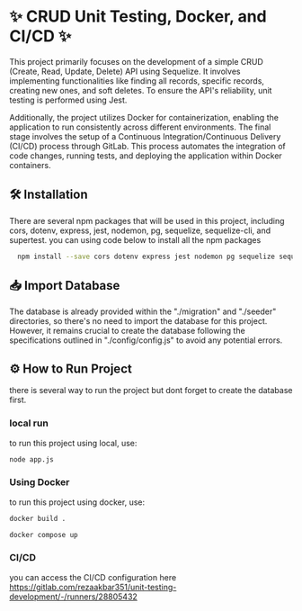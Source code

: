 
# ✨ CRUD Unit Testing, Docker, and CI/CD ✨

This project primarily focuses on the development of a simple CRUD (Create, Read, Update, Delete) API using Sequelize. It involves implementing functionalities like finding all records, specific records, creating new ones, and soft deletes. To ensure the API's reliability, unit testing is performed using Jest.

Additionally, the project utilizes Docker for containerization, enabling the application to run consistently across different environments. The final stage involves the setup of a Continuous Integration/Continuous Delivery (CI/CD) process through GitLab. This process automates the integration of code changes, running tests, and deploying the application within Docker containers.



## 🛠️ Installation

There are several npm packages that will be used in this project, including cors, dotenv, express, jest, nodemon, pg, sequelize, sequelize-cli, and supertest. you can using code below to install all the npm packages

```bash
  npm install --save cors dotenv express jest nodemon pg sequelize sequelize-cli supertest
```
    
## 📥 Import Database
The database is already provided within the "./migration" and "./seeder" directories, so there's no need to import the database for this project. However, it remains crucial to create the database following the specifications outlined in "./config/config.js" to avoid any potential errors.
## ⚙️ How to Run Project
there is several way to run the project but dont forget to create the database first.
### local run 
to run this project using local, use:
```bash
node app.js
```

### Using Docker
to run this project using docker, use:
```bash
docker build .

docker compose up
```

### CI/CD
you can access the CI/CD configuration here
https://gitlab.com/rezaakbar351/unit-testing-development/-/runners/28805432


